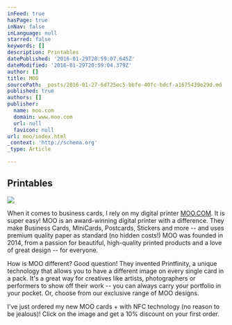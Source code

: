 ```yaml
---
inFeed: true
hasPage: true
inNav: false
inLanguage: null
starred: false
keywords: []
description: Printables
datePublished: '2016-01-29T20:59:07.645Z'
dateModified: '2016-01-29T20:59:04.379Z'
author: []
title: MOO
sourcePath: _posts/2016-01-27-6d725ec5-bbfe-40fc-bdcf-a1675439e29d.md
published: true
authors: []
publisher:
  name: moo.com
  domain: www.moo.com
  url: null
  favicon: null
url: moo/index.html
_context: 'http://schema.org'
_type: Article

---
```

## Printables
![](https://the-grid-user-content.s3-us-west-2.amazonaws.com/7794b4a0-4abd-43d7-9560-1d137ef48835.gif)

When it comes to business cards, I rely on my digital printer [MOO.COM][0].
It is super easy! MOO is an award-winning digital printer with a difference. They make Business Cards, MiniCards,
Postcards, Stickers and more -- and uses premium quality paper as standard (no hidden costs!) MOO was founded in 2014, from a passion for beautiful, high-quality printed products and a love of great design -- for everyone. 

How is MOO different? Good question! They invented Printfinity, a unique technology that allows you
to have a different image on every single card in a pack. It's a great way for creatives like artists,
photographers or performers to show off their work -- you can always carry your portfolio in your
pocket. Or, choose from our exclusive range of MOO designs. 

I've just ordered my new MOO cards + with NFC technology (no reason to be jealous)! Click on the image and get a 10% discount on your first order.

[0]: http://www.awin1.com/awclick.php?mid=2562&id=264457